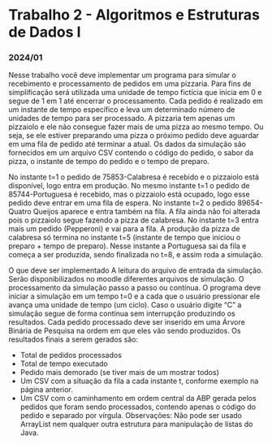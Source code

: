 # Trabalho 2 - Algoritmos e Estruturas de Dados I 
### 2024/01

Nesse trabalho você deve implementar um programa para simular o recebimento e processamento de pedidos em uma
pizzaria. Para fins de simplificação será utilizada uma unidade de tempo fictícia que inicia em 0 e segue de 1 em 1 até
encerrar o processamento.
Cada pedido é realizado em um instante de tempo específico e leva um determinado número de unidades de tempo para
ser processado.
A pizzaria tem apenas um pizzaiolo e ele não consegue fazer mais de uma pizza ao mesmo tempo. Ou seja, se ele estiver
preparando uma pizza o próximo pedido deve aguardar em uma fila de pedido até terminar a atual.
Os dados da simulação são fornecidos em um arquivo CSV contendo o código do pedido, o sabor da pizza, o instante de
tempo do pedido e o tempo de preparo.

No instante t=1 o pedido de 75853-Calabresa é recebido e o pizzaiolo está disponível, logo entra em produção. No mesmo
instante t=1 o pedido de 85744-Portuguesa é recebido, mas o pizzaiolo está ocupado, logo esse pedido deve entrar em
uma fila de espera.
No instante t=2 o pedido 89654-Quatro Queijos aparece e entra também na fila. A fila ainda não foi alterada pois o
pizzaiolo segue fazendo a pizza de calabresa. No instante t=3 entra mais um pedido (Pepperoni) e vai para a fila.
A produção da pizza de calabresa só termina no instante t=5 (instante de tempo que iniciou o preparo + tempo de preparo).
Nesse instante a Portuguesa sai da fila e começa a ser produzida, sendo finalizada no t=8, e assim roda a simulação.

O que deve ser implementado
A leitura do arquivo de entrada da simulação. Serão disponibilizados no moodle diferentes arquivos de simulação.
O processamento da simulação passo a passo ou contínua. O programa deve iniciar a simulação em um tempo t=0 e a
cada <ENTER> que o usuário pressionar ele avança uma unidade de tempo (um ciclo). Caso o usuário digite “C” a
simulação segue de forma contínua sem interrupção produzindo os resultados.
Cada pedido processado deve ser inserido em uma Árvore Binária de Pesquisa na ordem em que eles vão sendo
produzidos.
Os resultados finais a serem gerados são:
- Total de pedidos processados
- Total de tempo executado
- Pedido mais demorado (se tiver mais de um mostrar todos)
- Um CSV com a situação da fila a cada instante t, conforme exemplo na página anterior.
- Um CSV com o caminhamento em ordem central da ABP gerada pelos pedidos que foram sendo processados,
contendo apenas o código do pedido e separado por vírgula.
Observações:
Não pode ser usado ArrayList nem qualquer outra estrutura para manipulação de listas do Java.
